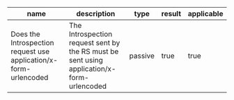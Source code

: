 | name | description | type | result | applicable |
|-----------|-------------|------|--------|------------|
|Does the Introspection request use application/x-form-urlencoded|The Introspection request sent by the RS must be sent using application/x-form-urlencoded|passive|true|true|
